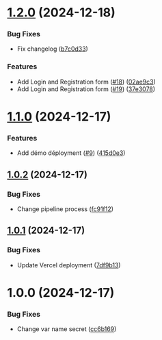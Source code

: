 # [1.2.0](https://github.com/MisterAlfred/web-front/compare/v1.1.1...v1.2.0) (2024-12-18)


### Bug Fixes

* Fix changelog ([b7c0d33](https://github.com/MisterAlfred/web-front/commit/b7c0d332c24cbd56959710c72ac35c211064a933))


### Features

* Add Login and Registration form ([#18](https://github.com/MisterAlfred/web-front/issues/18)) ([02ae9c3](https://github.com/MisterAlfred/web-front/commit/02ae9c375241b05cf73d60887a1832c17b8ccf6b))
* Add Login and Registration form ([#19](https://github.com/MisterAlfred/web-front/issues/19)) ([37e3078](https://github.com/MisterAlfred/web-front/commit/37e307849b7aacec35ac5d5f25f4056022168e03))

# [1.1.0](https://github.com/MisterAlfred/web-front/compare/v1.0.2...v1.1.0) (2024-12-17)


### Features

* Add démo déployment ([#9](https://github.com/MisterAlfred/web-front/issues/9)) ([415d0e3](https://github.com/MisterAlfred/web-front/commit/415d0e37fb6de829529955bf61cbc0b056140148))

## [1.0.2](https://github.com/MisterAlfred/web-front/compare/v1.0.1...v1.0.2) (2024-12-17)


### Bug Fixes

* Change pipeline process ([fc91f12](https://github.com/MisterAlfred/web-front/commit/fc91f12fad7f5ea1d27de05ca8d7715898ed180c))

## [1.0.1](https://github.com/MisterAlfred/web-front/compare/v1.0.0...v1.0.1) (2024-12-17)


### Bug Fixes

* Update Vercel deployment ([7df9b13](https://github.com/MisterAlfred/web-front/commit/7df9b139324a1c136baf150bf0c49453cfea515f))

# 1.0.0 (2024-12-17)


### Bug Fixes

* Change var name secret ([cc6b169](https://github.com/MisterAlfred/web-front/commit/cc6b169bfab6f5353ed6b27740842f71bfcc987f))
